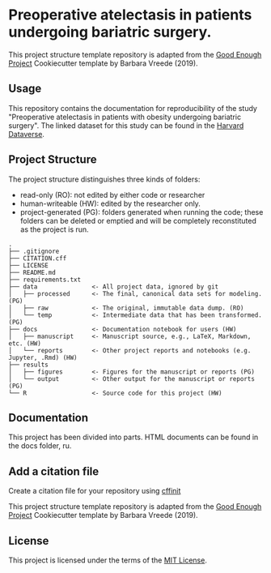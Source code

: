 # Preoperative atelectasis in patients undergoing bariatric surgery. 

This project structure template repository is adapted from the [Good Enough Project](https://github.com/bvreede/good-enough-project) Cookiecutter template by Barbara Vreede (2019).

## Usage

This repository contains the documentation for reproducibility of the study "Preoperative atelectasis in patients with obesity undergoing bariatric surgery". The linked dataset for this study can be found in the [Harvard Dataverse](https://dataverse.harvard.edu/dataset.xhtml?persistentId=doi:10.7910/DVN/4JZZLB). 

## Project Structure

The project structure distinguishes three kinds of folders:
- read-only (RO): not edited by either code or researcher
- human-writeable (HW): edited by the researcher only.
- project-generated (PG): folders generated when running the code; these folders can be deleted or emptied and will be completely reconstituted as the project is run.


```
.
├── .gitignore
├── CITATION.cff
├── LICENSE
├── README.md
├── requirements.txt
├── data               <- All project data, ignored by git
│   ├── processed      <- The final, canonical data sets for modeling. (PG)
│   ├── raw            <- The original, immutable data dump. (RO)
│   └── temp           <- Intermediate data that has been transformed. (PG)
├── docs               <- Documentation notebook for users (HW)
│   ├── manuscript     <- Manuscript source, e.g., LaTeX, Markdown, etc. (HW)
│   └── reports        <- Other project reports and notebooks (e.g. Jupyter, .Rmd) (HW)
├── results
│   ├── figures        <- Figures for the manuscript or reports (PG)
│   └── output         <- Other output for the manuscript or reports (PG)
└── R                  <- Source code for this project (HW)

```


## Documentation 
This project has been divided into parts. HTML documents can be found in the docs folder, ru. 

## Add a citation file
Create a citation file for your repository using [cffinit](https://citation-file-format.github.io/cff-initializer-javascript/#/)

This project structure template repository is adapted from the [Good Enough Project](https://github.com/bvreede/good-enough-project) Cookiecutter template by Barbara Vreede (2019).
## License

This project is licensed under the terms of the [MIT License](/LICENSE).
